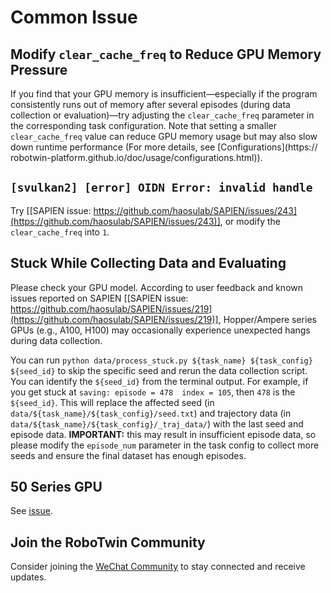 # Common Issue

## Modify `clear_cache_freq` to Reduce GPU Memory Pressure

If you find that your GPU memory is insufficient—especially if the program consistently runs out of memory after several episodes (during data collection or evaluation)—try adjusting the `clear_cache_freq` parameter in the corresponding task configuration.
Note that setting a smaller `clear_cache_freq` value can reduce GPU memory usage but may also slow down runtime performance (For more details, see [Configurations](https://
robotwin-platform.github.io/doc/usage/configurations.html)).

## `[svulkan2] [error] OIDN Error: invalid handle`

Try [[SAPIEN issue: https://github.com/haosulab/SAPIEN/issues/243](https://github.com/haosulab/SAPIEN/issues/243)], or modify the `clear_cache_freq` into `1`.

## Stuck While Collecting Data and Evaluating

Please check your GPU model. According to user feedback and known issues reported on SAPIEN [[SAPIEN issue: https://github.com/haosulab/SAPIEN/issues/219](https://github.com/haosulab/SAPIEN/issues/219)], Hopper/Ampere series GPUs (e.g., A100, H100) may occasionally experience unexpected hangs during data collection. 

You can run `python data/process_stuck.py ${task_name} ${task_config} ${seed_id}` to skip the specific seed and rerun the data collection script. You can identify the `${seed_id}` from the terminal output. For example, if you get stuck at `saving: episode = 478  index = 105`, then `478` is the `${seed_id}`. This will replace the affected seed (in `data/${task_name}/${task_config}/seed.txt`) and trajectory data (in `data/${task_name}/${task_config}/_traj_data/`) with the last seed and episode data. **IMPORTANT:** this may result in insufficient episode data, so please modify the `episode_num` parameter in the task config to collect more seeds and ensure the final dataset has enough episodes.

## 50 Series GPU

See [issue](https://github.com/RoboTwin-Platform/RoboTwin/issues/52).

## Join the RoboTwin Community

Consider joining the [WeChat Community](https://robotwin-platform.github.io/doc/community/index.html) to stay connected and receive updates.


